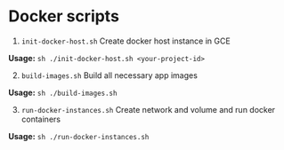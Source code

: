 # Docker scripts

1. `init-docker-host.sh` Create docker host instance in GCE

**Usage:** `sh ./init-docker-host.sh <your-project-id>`

2. `build-images.sh` Build all necessary app images

**Usage:** `sh ./build-images.sh`

3. `run-docker-instances.sh` Create network and volume and run docker containers

**Usage:** `sh ./run-docker-instances.sh`
